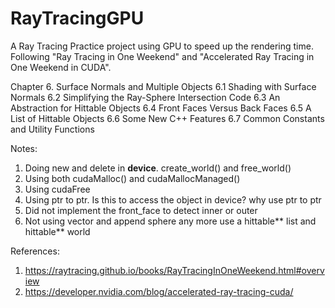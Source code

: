 # RayTracingGPU
A Ray Tracing Practice project using GPU to speed up the rendering time. Following "Ray Tracing in One Weekend" and "Accelerated Ray Tracing in One Weekend in CUDA".
 
Chapter 6.  Surface Normals and Multiple Objects
  6.1  Shading with Surface Normals
  6.2  Simplifying the Ray-Sphere Intersection Code
  6.3  An Abstraction for Hittable Objects
  6.4  Front Faces Versus Back Faces
  6.5  A List of Hittable Objects
  6.6  Some New C++ Features
  6.7  Common Constants and Utility Functions


Notes: 
1. Doing new and delete in __device__. create_world() and free_world()
2. Using both cudaMalloc() and cudaMallocManaged() 
3. Using cudaFree 
4. Using ptr to ptr. Is this to access the object in device? why use ptr to ptr 
5. Did not implement the front_face to detect inner or outer 
6. Not using vector<hittable> and append sphere any more 
 use a hittable** list and hittable** world 
  

References: 
1) https://raytracing.github.io/books/RayTracingInOneWeekend.html#overview
2) https://developer.nvidia.com/blog/accelerated-ray-tracing-cuda/

